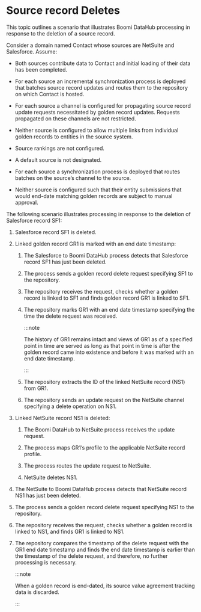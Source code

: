 # Source record Deletes

<head>
  <meta name="guidename" content="DataHub"/>
  <meta name="context" content="GUID-1193abad-b100-4ba2-8e82-fbbc14f56f0c"/>
</head>




This topic outlines a scenario that illustrates Boomi DataHub processing in response to the deletion of a source record.

Consider a domain named Contact whose sources are NetSuite and Salesforce. Assume:

- Both sources contribute data to Contact and initial loading of their data has been completed.

- For each source an incremental synchronization process is deployed that batches source record updates and routes them to the repository on which Contact is hosted.

- For each source a channel is configured for propagating source record update requests necessitated by golden record updates. Requests propagated on these channels are not restricted.

- Neither source is configured to allow multiple links from individual golden records to entities in the source system.

- Source rankings are not configured.

- A default source is not designated.

- For each source a synchronization process is deployed that routes batches on the source’s channel to the source.

- Neither source is configured such that their entity submissions that would end-date matching golden records are subject to manual approval.

The following scenario illustrates processing in response to the deletion of Salesforce record SF1:

1. Salesforce record SF1 is deleted.

2. Linked golden record GR1 is marked with an end date timestamp:

     1. The Salesforce to Boomi DataHub process detects that Salesforce record SF1 has just been deleted.
  
     2. The process sends a golden record delete request specifying SF1 to the repository.
  
     3. The repository receives the request, checks whether a golden record is linked to SF1 and finds golden record GR1 is linked to SF1.
  
     4. The repository marks GR1 with an end date timestamp specifying the time the delete request was received.
  
        :::note
      
        The history of GR1 remains intact and views of GR1 as of a specified point in time are served as long as that point in time is after the golden record came into existence and before it was marked with an end date timestamp.

        :::

     5. The repository extracts the ID of the linked NetSuite record (NS1) from GR1.
  
     6. The repository sends an update request on the NetSuite channel specifying a delete operation on NS1.

3. Linked NetSuite record NS1 is deleted:
     1. The Boomi DataHub to NetSuite process receives the update request.
  
     2. The process maps GR1’s profile to the applicable NetSuite record profile.
  
     3. The process routes the update request to NetSuite.
  
     4. NetSuite deletes NS1.
  
4. The NetSuite to Boomi DataHub process detects that NetSuite record NS1 has just been deleted.
  
5. The process sends a golden record delete request specifying NS1 to the repository.
  
6. The repository receives the request, checks whether a golden record is linked to NS1, and finds GR1 is linked to NS1.
  
7. The repository compares the timestamp of the delete request with the GR1 end date timestamp and finds the end date timestamp is earlier than the timestamp of the delete request, and therefore, no further processing is necessary.

    :::note
    
    When a golden record is end-dated, its source value agreement tracking data is discarded.

    :::

